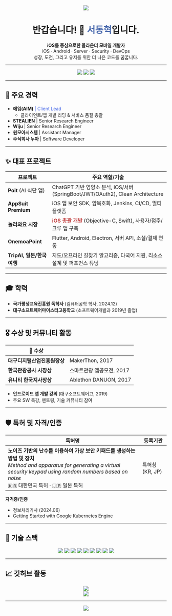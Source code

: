 <div align="center">
  <img src="https://capsule-render.vercel.app/api?type=waving&color=0:a1c4fd,100:a1c4fd&height=200&section=header&text=Donghyeok%20Seo&fontSize=50&fontAlignY=40&desc=Mobile%20Apps%20%7C%20Security%20%7C%20Server&descSize=25" />
</div>

<h1 align="center">반갑습니다! 👾 <span style="color:#4969ad;">서동혁</span>입니다.</h1>
<p align="center">
  <b>iOS를 중심으로한 올라운더 모바일 개발자</b><br>
  iOS · Android · Server · Security · DevOps<br>
  성장, 도전, 그리고 유저를 위한 더 나은 코드를 꿈꿉니다.<br>
</p>

---

<p align="center">
  <img src="https://img.shields.io/badge/GitHub-DAWNCR0W-181717?style=for-the-badge&logo=github" />
  <a href="https://www.linkedin.com/in/donghyeok-seo"><img src="https://img.shields.io/badge/LinkedIn-donghyeokseo-0A66C2?style=for-the-badge&logo=linkedin" /></a>
  <img src="https://komarev.com/ghpvc/?username=DAWNCR0W&color=orange&style=flat-square&label=profile+views"/>
</p>

---

## 🚀 주요 경력  
- <b>에임(AIM)</b> <span style="color:#4869e8;">| Client Lead</span>  
  - 클라이언트/앱 개발 리딩 & 서비스 품질 총괄  
- <b>STEALIEN</b> | Senior Research Engineer
- <b>Wiju</b> | Senior Research Engineer
- <b>원모아시스템</b> | Assistant Manager
- <b>주식회사 누아</b> | Software Developer

---

## ✨ 대표 프로젝트

| 프로젝트               | 주요 역할/기술                                                                                  |
|------------------------|----------------------------------------------------------------------------------------------|
| <b>Poit</b> (AI 식단 앱)      | ChatGPT 기반 영양소 분석, iOS/서버(SpringBoot/JWT/OAuth2), Clean Architecture               |
| <b>AppSuit Premium</b>       | iOS 앱 보안 SDK, 암복호화, Jenkins, CI/CD, 멀티플랫폼                                      |
| <b>놀러와요 시장</b>           | <span style="color:#c34343"><b>iOS 총괄 개발</b></span> (Objective-C, Swift), 사용자/점주/크루 앱 구축     |
| <b>OnemoaPoint</b>           | Flutter, Android, Electron, 서버 API, 소셜/결제 연동                                      |
| <b>TripAI, 일본/한국여행</b>   | 지도/오프라인 길찾기 알고리즘, 다국어 지원, 리소스 설계 및 퍼포먼스 튜닝                 |


---

## 🎓 학력  
- <b>국가평생교육진흥원 독학사</b> (컴퓨터공학 학사, 2024.12)
- <b>대구소프트웨어마이스터고등학교</b> (소프트웨어개발과 2019년 졸업)

---

## 🎖️ 수상 및 커뮤니티 활동

| 🏅 수상                   |                              |  
|---------------------------|------------------------------|  
| **대구디지털산업진흥원장상** | MakerThon, 2017              |
| **한국관광공사 사장상**      | 스마트관광 앱공모전, 2017      |
| **유니티 한국지사장상**      | Ablethon DANUON, 2017         |

- <b>안드로이드 앱 개발 강의</b> (대구소프트웨어고, 2019)  
- 주요 SW 특강, 멘토링, 기술 커뮤니티 참여

---

## 🛡️ 특허 및 자격/인증

| 특허명                                                                                                               | 등록기관         |
|----------------------------------------------------------------------------------------------------------------------|------------------|
| <b>노이즈 기반의 난수를 이용하여 가상 보안 키패드를 생성하는 방법 및 장치</b> <br> <i>Method and apparatus for generating a virtual security keypad using random numbers based on noise</i><br>🇰🇷 대한민국 특허 · 🇯🇵 일본 특허 | 특허청 (KR, JP)   |

**자격증/인증**  
- 정보처리기사 (2024.06)
- Getting Started with Google Kubernetes Engine

---

## 🚀 기술 스택
<p align="center">
  <img src="https://img.shields.io/badge/iOS-Swift-orange?style=for-the-badge&logo=swift&logoColor=white"/>
  <img src="https://img.shields.io/badge/iOS-ObjectiveC-0a192f?style=for-the-badge&logo=apple&logoColor=white"/>
  <img src="https://img.shields.io/badge/Android-Java-3DDC84?style=for-the-badge&logo=android&logoColor=white"/>
  <img src="https://img.shields.io/badge/Flutter-Dart-01579B?style=for-the-badge&logo=flutter&logoColor=white"/>
  <img src="https://img.shields.io/badge/Server-SpringBoot-6DB33F?style=for-the-badge&logo=springboot&logoColor=white"/>
  <img src="https://img.shields.io/badge/OAuth2-gray?style=for-the-badge&logo=oauth&logoColor=white"/>
  <img src="https://img.shields.io/badge/Docker-2496ED?style=for-the-badge&logo=docker&logoColor=white"/>
  <img src="https://img.shields.io/badge/Jenkins-D24939?style=for-the-badge&logo=jenkins&logoColor=white"/>
  <img src="https://img.shields.io/badge/C++-00599C?style=for-the-badge&logo=cplusplus&logoColor=white"/>
</p>

---

## 📈 깃허브 활동 

<p align="center">
  <img src="https://github-readme-streak-stats.herokuapp.com?user=DAWNCR0W&theme=tokyonight&hide_border=true"/><br>
  <img src="https://github-readme-stats.vercel.app/api/top-langs/?username=DAWNCR0W&layout=compact&theme=tokyonight"/><br>
</p>

---

<div align="center">
  <img src="https://capsule-render.vercel.app/api?type=waving&color=0:a1c4fd,100:a1c4fd&height=100&section=footer" />
</div>
